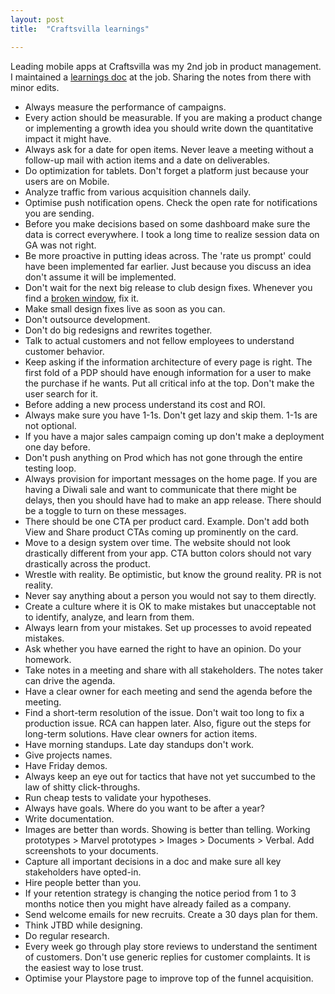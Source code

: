 ```yaml
---
layout: post
title:  "Craftsvilla learnings"

---
```


Leading mobile apps at Craftsvilla was my 2nd job in product management. I maintained a [learnings doc](https://manassaloi.com/2019/11/24/build-measure-learn.html) at the job. Sharing the notes from there with minor edits.

- Always measure the performance of campaigns.
- Every action should be measurable. If you are making a product change or implementing a growth idea you should write down the quantitative impact it might have.
- Always ask for a date for open items. Never leave a meeting without a follow-up mail with action items and a date on deliverables.
- Do optimization for tablets. Don't forget a platform just because your users are on Mobile.
- Analyze traffic from various acquisition channels daily.
- Optimise push notification opens. Check the open rate for notifications you are sending.
- Before you make decisions based on some dashboard make sure the data is correct everywhere. I took a long time to realize session data on GA was not right.
- Be more proactive in putting ideas across. The 'rate us prompt' could have been implemented far earlier. Just because you discuss an idea don't assume it will be implemented.
- Don't wait for the next big release to club design fixes. Whenever you find a [broken window](http://www.vanschneider.com/the-broken-window-theory/), fix it.
- Make small design fixes live as soon as you can.
- Don't outsource development.
- Don't do big redesigns and rewrites together.
- Talk to actual customers and not fellow employees to understand customer behavior.
- Keep asking if the information architecture of every page is right. The first fold of a PDP should have enough information for a user to make the purchase if he wants. Put all critical info at the top. Don't make the user search for it.
- Before adding a new process understand its cost and ROI.
- Always make sure you have 1-1s. Don't get lazy and skip them. 1-1s are not optional.
- If you have a major sales campaign coming up don't make a deployment one day before.
- Don't push anything on Prod which has not gone through the entire testing loop.
- Always provision for important messages on the home page. If you are having a Diwali sale and want to communicate that there might be delays, then you should have had to make an app release. There should be a toggle to turn on these messages.
- There should be one CTA per product card. Example. Don't add both View and Share product CTAs coming up prominently on the card.
- Move to a design system over time. The website should not look drastically different from your app. CTA button colors should not vary drastically across the product.
- Wrestle with reality. Be optimistic, but know the ground reality. PR is not reality.
- Never say anything about a person you would not say to them directly.
- Create a culture where it is OK to make mistakes but unacceptable not to identify, analyze, and learn from them.
- Always learn from your mistakes. Set up processes to avoid repeated mistakes.
- Ask whether you have earned the right to have an opinion. Do your homework.
- Take notes in a meeting and share with all stakeholders. The notes taker can drive the agenda.
- Have a clear owner for each meeting and send the agenda before the meeting.
- Find a short-term resolution of the issue. Don't wait too long to fix a production issue. RCA can happen later. Also, figure out the steps for long-term solutions. Have clear owners for action items.
- Have morning standups. Late day standups don't work.
- Give projects names.
- Have Friday demos.
- Always keep an eye out for tactics that have not yet succumbed to the law of shitty click-throughs.
- Run cheap tests to validate your hypotheses.
- Always have goals. Where do you want to be after a year?
- Write documentation.
- Images are better than words. Showing is better than telling. Working prototypes > Marvel prototypes > Images > Documents > Verbal. Add screenshots to your documents.
- Capture all important decisions in a doc and make sure all key stakeholders have opted-in.
- Hire people better than you.
- If your retention strategy is changing the notice period from 1 to 3 months notice then you might have already failed as a company.
- Send welcome emails for new recruits. Create a 30 days plan for them.
- Think JTBD while designing.
- Do regular research.
- Every week go through play store reviews to understand the sentiment of customers. Don't use generic replies for customer complaints. It is the easiest way to lose trust.
- Optimise your Playstore page to improve top of the funnel acquisition.
